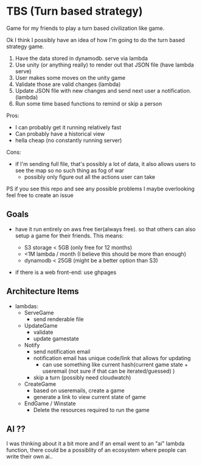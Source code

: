 # TBS (Turn based strategy)
Game for my friends to play a turn based civilization like game.

Ok I think I possibly have an idea of how I'm going to do the turn based strategy game.

1. Have the data stored in dynamodb. serve via lambda
2. Use unity (or anything really) to render out that JSON file (have lambda serve)
3. User makes some moves on the unity game
4. Validate those are valid changes (lambda)
5. Update JSON file with new changes and send next user a notification. (lambda)
6. Run some time based functions to remind or skip a person

Pros:
- I can probably get it running relatively fast
- Can probably have a historical view
- hella cheap (no constantly running server)

Cons:
- if I'm sending full file, that's possibly a lot of data, it also allows users to see the map so no such thing as  fog of war 
    - possibly only figure out all the actions user can take


PS if you see this repo and see any possible problems I maybe overlooking feel free to create an issue 

## Goals
- have it run entirely on aws free tier(always free). so that others can also setup a game for their friends. This means:
    - S3 storage < 5GB (only free for 12 months)
    - <1M lambda / month (I believe this should be more than enough)
    - dynamodb < 25GB (might be a better option than S3)

- if there is a web front-end: use ghpages

## Architecture Items 
- lambdas:
    - ServeGame
        - send renderable file
    - UpdateGame
        - validate
        - update gamestate
    - Notify
        - send notification email
        - notification email has unique code/link that allows for updating
            - can use something like current hash(current game state + useremail (not sure if that can be iterated/guessed) )
        - skip a turn (possibly need cloudwatch)
    - CreateGame
        - based on useremails, create a game
        - generate a link to view current state of game
    - EndGame / Winstate
        - Delete the resources required to run the game


## AI ??
I was thinking about it a bit more and if an email went to an "ai" lambda function, there could be a possiblity of an ecosystem where people can write their own ai.. 
